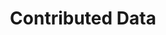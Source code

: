---
financial_year: 2018-19
slug: contributed-data
layout: contributed-data
years:
- [2015-16, /2015-16/contributed-data, link]
- [2016-17, /2016-17/contributed-data, link]
- [2017-18, /2017-18/contributed-data, link]
- [2018-19, /2018-19/contributed-data, active]
active: contributed-data
title: Contributed Data
nested: false
---
